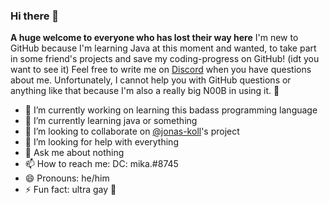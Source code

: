 ### Hi there 👋

**A huge welcome to everyone who has lost their way here**
I'm new to GitHub because I'm learning Java at this moment and wanted, to take part in some friend's projects and save my coding-progress on GitHub! (idt you want to see it)
Feel free to write me on <a href="https://discord.com/users/319690545184374784">Discord</a> when you have questions about me. Unfortunately, I cannot help you with GitHub questions or anything like that because
I'm also a really big N00B in using it. 🦧

- 🔭 I’m currently working on learning this badass programming language
- 🌱 I’m currently learning java or something
- 👯 I’m looking to collaborate on <a href="https://github.com/jonas-koll">@jonas-koll</a>'s project
- 🤔 I’m looking for help with everything
- 💬 Ask me about nothing
- 📫 How to reach me: DC: mika.#8745
- 😄 Pronouns: he/him
- ⚡ Fun fact: ultra gay 💅

